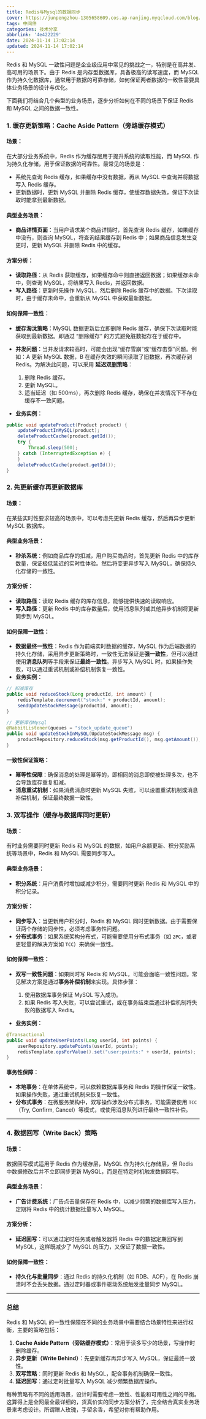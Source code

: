 ```yaml
---
title: Redis与Mysql的数据同步
cover: https://junpengzhou-1305658609.cos.ap-nanjing.myqcloud.com/blog/%E7%BA%BF%E6%9D%A1%E5%B0%8F%E7%8B%97%E5%A4%8F%E6%97%A5%E4%B9%98%E5%87%89.jpg
tags: 中间件
categories: 技术分享
abbrlink: '4e422229'
date: 2024-11-14 17:02:14
updated: 2024-11-14 17:02:14
---
```


Redis 和 MySQL 一致性问题是企业级应用中常见的挑战之一，特别是在高并发、高可用的场景下。由于 Redis 是内存型数据库，具备极高的读写速度，而 MySQL 作为持久化数据库，通常用于数据的可靠存储，如何保证两者数据的一致性需要具体业务场景的设计与优化。

下面我们将结合几个典型的业务场景，逐步分析如何在不同的场景下保证 Redis 和 MySQL 之间的数据一致性。

### 1. **缓存更新策略：Cache Aside Pattern（旁路缓存模式）**

#### 场景：

在大部分业务系统中，Redis 作为缓存层用于提升系统的读取性能，而 MySQL 作为持久化存储，用于保证数据的可靠性。最常见的场景是：

- 系统先查询 Redis 缓存，如果缓存中没有数据，再从 MySQL 中查询并将数据写入 Redis 缓存。
- 更新数据时，更新 MySQL 并删除 Redis 缓存，使缓存数据失效，保证下次读取时能拿到最新数据。

#### 典型业务场景：

- **商品详情页面**：当用户请求某个商品详情时，首先查询 Redis 缓存，如果缓存中没有，则查询 MySQL，将查询结果缓存到 Redis 中；如果商品信息发生变更时，更新 MySQL 并删除 Redis 中的缓存。

#### 方案分析：

- **读取路径**：从 Redis 获取缓存，如果缓存命中则直接返回数据；如果缓存未命中，则查询 MySQL，将结果写入 Redis，并返回数据。
- **写入路径**：更新时先操作 MySQL，然后删除 Redis 缓存中的数据。下次读取时，由于缓存未命中，会重新从 MySQL 中获取最新数据。

#### 如何保障一致性：

- **缓存淘汰策略**：MySQL 数据更新后立即删除 Redis 缓存，确保下次读取时能获取到最新数据。即通过 “删除缓存” 的方式避免脏数据存在于缓存中。

- **并发问题**：当并发请求较高时，可能会出现“缓存雪崩”或“缓存击穿”问题。例如：A 更新 MySQL 数据，B 在缓存失效的瞬间读取了旧数据，再次缓存到 Redis。为解决此问题，可以采用 **延迟双删策略**：

  1. 删除 Redis 缓存。
  2. 更新 MySQL。
  3. 适当延迟（如 500ms），再次删除 Redis 缓存，确保在并发情况下不存在缓存不一致问题。

- **业务实例：**

```java
public void updateProduct(Product product) {
	updateProductInMySQL(product);
	deleteProductCache(product.getId());
	try {
		Thread.sleep(500);  
	} catch (InterruptedException e) {
	}
	deleteProductCache(product.getId());
}
```

### 2. **先更新缓存再更新数据库**

#### 场景：

在某些实时性要求较高的场景中，可以考虑先更新 Redis 缓存，然后再异步更新 MySQL 数据库。

#### 典型业务场景：

- **秒杀系统**：例如商品库存的扣减，用户购买商品时，首先更新 Redis 中的库存数量，保证极低延迟的实时性体验。然后将变更异步写入 MySQL，确保持久化存储的一致性。

#### 方案分析：

- **读取路径**：读取 Redis 缓存的库存信息，能够提供快速的读取响应。
- **写入路径**：更新 Redis 中的库存数量后，使用消息队列或其他异步机制将更新同步到 MySQL。

#### 如何保障一致性：

- **数据最终一致性**：Redis 作为前端实时数据的缓存，MySQL 作为后端数据的持久化存储，采用异步更新策略时，一致性无法保证是**强一致性**，但可以通过使用**消息队列**等手段来保证**最终一致性**。异步写入 MySQL 时，如果操作失败，可以通过重试机制或补偿机制恢复一致性。
- **业务实例：**

```java
// 扣减库存
public void reduceStock(Long productId, int amount) {
	redisTemplate.decrement("stock:" + productId, amount);
	sendUpdateStockMessage(productId, amount);
}
```




```java
// 更新库存Mysql
@RabbitListener(queues = "stock_update_queue")
public void updateStockInMySQL(UpdateStockMessage msg) {
    productRepository.reduceStock(msg.getProductId(), msg.getAmount());
}
```

#### 一致性保证策略：

- **幂等性保障**：确保消息的处理是幂等的，即相同的消息即使被处理多次，也不会导致库存重复扣减。
- **消息重试机制**：如果消费消息时更新 MySQL 失败，可以设置重试机制或消息补偿机制，保证最终数据一致性。

### 3. **双写操作（缓存与数据库同时更新）**

#### 场景：

有时业务需要同时更新 Redis 和 MySQL 的数据，如用户余额更新、积分奖励系统等场景中，Redis 和 MySQL 需要同步写入。

#### 典型业务场景：

- **积分系统**：用户消费时增加或减少积分，需要同时更新 Redis 和 MySQL 中的积分记录。

#### 方案分析：

- **同步写入**：当更新用户积分时，Redis 和 MySQL 同时更新数据。由于需要保证两个存储的同步性，必须考虑事务性问题。
- **分布式事务**：如果系统架构分布式，可能需要使用分布式事务（如 `2PC`，或者更轻量的解决方案如 `TCC`）来确保一致性。

#### 如何保障一致性：

- **双写一致性问题**：如果同时写 Redis 和 MySQL，可能会面临一致性问题。常见解决方案是通过**事务补偿机制**来实现。具体步骤：

  1. 使用数据库事务保证 MySQL 写入成功。
  2. 如果 Redis 写入失败，可以尝试重试，或在事务结束后通过补偿机制将失败的数据写入 Redis。

- **业务实例：**

```java
@Transactional
public void updateUserPoints(Long userId, int points) {
	userRepository.updatePoints(userId, points);
	redisTemplate.opsForValue().set("user:points:" + userId, points);
}
```

#### 事务性保障：

- **本地事务**：在单体系统中，可以依赖数据库事务和 Redis 的操作保证一致性。如果操作失败，通过重试机制来恢复一致性。
- **分布式事务**：在微服务架构中，双写操作涉及分布式事务，可能需要使用 `TCC`（Try, Confirm, Cancel）等模式，或使用消息队列进行最终一致性补偿。

------

### 4. **数据回写（Write Back）策略**

#### 场景：

数据回写模式适用于 Redis 作为缓存层，MySQL 作为持久化存储层，但 Redis 中数据修改后并不立即同步更新 MySQL，而是在特定时机触发数据回写。

#### 典型业务场景：

- **广告计费系统**：广告点击量保存在 Redis 中，以减少频繁的数据库写入压力，定期将 Redis 中的统计数据批量写入 MySQL。

#### 方案分析：

- **延迟回写**：可以通过定时任务或者触发器将 Redis 中的数据定期回写到 MySQL，这样既减少了 MySQL 的压力，又保证了数据一致性。

#### 如何保障一致性：

- **持久化与批量同步**：通过 Redis 的持久化机制（如 RDB、AOF），在 Redis 崩溃时不会丢失数据。通过定时器或事件驱动系统触发批量同步 MySQL。

------

### 总结

Redis 和 MySQL 的一致性保障在不同的业务场景中需要结合场景特性来进行权衡，主要的策略包括：

1. **Cache Aside Pattern（旁路缓存模式）**：常用于读多写少的场景，写操作时删除缓存。
2. **异步更新（Write Behind）**：先更新缓存再异步写入 MySQL，保证最终一致性。
3. **双写策略**：同时更新 Redis 和 MySQL，配合事务机制确保一致性。
4. **延迟回写**：通过定时批量写入 MySQL 减少频繁数据库操作。

每种策略有不同的适用场景，设计时需要考虑一致性、性能和可用性之间的平衡。这算得上是全网最全最详细的，货真价实的同步方案分析了，完全结合真实业务场景来考虑设计。所谓赠人玫瑰，手留余香，希望对你有帮助作用。
